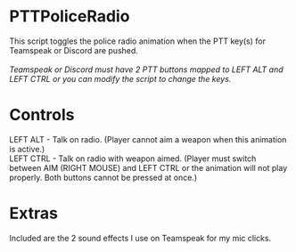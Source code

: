 # PTTPoliceRadio
This script toggles the police radio animation when the PTT key(s) for Teamspeak or Discord are pushed.
<br><br>
*Teamspeak or Discord must have 2 PTT buttons mapped to LEFT ALT and LEFT CTRL or you can modify the script to change the keys.*
<br>
# Controls
LEFT ALT - Talk on radio. (Player cannot aim a weapon when this animation is active.)
<br>
LEFT CTRL - Talk on radio with weapon aimed. (Player must switch between AIM (RIGHT MOUSE) and LEFT CTRL or the animation will not play properly. Both buttons cannot be pressed at once.)
# Extras
Included are the 2 sound effects I use on Teamspeak for my mic clicks.
